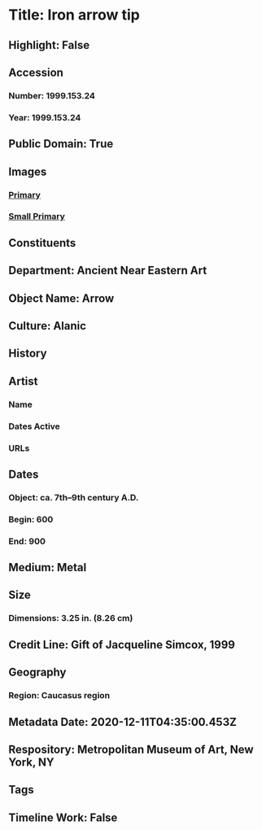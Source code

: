 # Title: Iron arrow tip
## Highlight: False
## Accession
### Number: 1999.153.24
### Year: 1999.153.24
## Public Domain: True
## Images
### [Primary](https://images.metmuseum.org/CRDImages/an/original/sd1999_153_24.jpg)
### [Small Primary](https://images.metmuseum.org/CRDImages/an/web-large/sd1999_153_24.jpg)
## Constituents
## Department: Ancient Near Eastern Art
## Object Name: Arrow
## Culture: Alanic
## History
## Artist
### Name
### Dates Active
### URLs
## Dates
### Object: ca. 7th–9th century A.D.
### Begin: 600
### End: 900
## Medium: Metal
## Size
### Dimensions: 3.25 in. (8.26 cm)
## Credit Line: Gift of Jacqueline Simcox, 1999
## Geography
### Region: Caucasus region
## Metadata Date: 2020-12-11T04:35:00.453Z
## Respository: Metropolitan Museum of Art, New York, NY
## Tags
## Timeline Work: False
